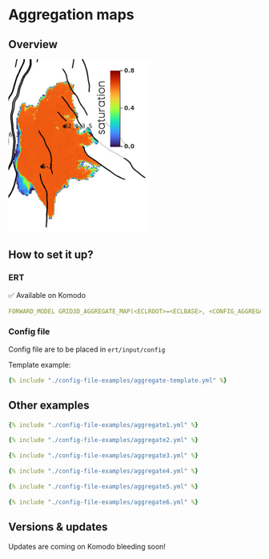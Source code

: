 # Aggregation maps

## Overview

![image alt ><](agg-map.jpg)



## How to set it up?

### ERT

✅ Available on Komodo

```yaml
FORWARD_MODEL GRID3D_AGGREGATE_MAP(<ECLROOT>=<ECLBASE>, <CONFIG_AGGREGATE>=<CONFIG_PATH>/../input/config/grid3d_aggregate_map.yml)
```

### Config file

Config file are to be placed in `ert/input/config`

Template example:

~~~ yaml title="grid3d_aggregate_map.yml"
{% include "./config-file-examples/aggregate-template.yml" %}
~~~


## Other examples

~~~ yaml title="Example 1"
{% include "./config-file-examples/aggregate1.yml" %}
~~~

~~~ yaml title="Example 2"
{% include "./config-file-examples/aggregate2.yml" %}
~~~

~~~ yaml title="Example 3"
{% include "./config-file-examples/aggregate3.yml" %}
~~~

~~~ yaml title="Example 4"
{% include "./config-file-examples/aggregate4.yml" %}
~~~

~~~ yaml title="Example 5"
{% include "./config-file-examples/aggregate5.yml" %}
~~~

~~~ yaml title="Example 6"
{% include "./config-file-examples/aggregate6.yml" %}
~~~


## Versions & updates

Updates are coming on Komodo bleeding soon! 

